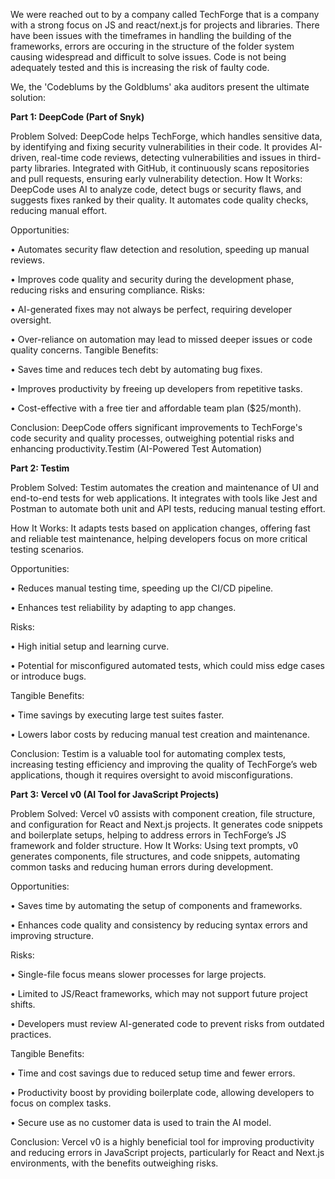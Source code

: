 We were reached out to by a company called TechForge that is a company with a strong focus on JS and react/next.js for
projects and libraries. There have been issues with the timeframes in handling the building of the frameworks, errors are
occuring in the structure of the folder system causing widespread and difficult to solve issues. Code is not being adequately tested and this is increasing the risk of faulty code.

We, the 'Codeblums by the Goldblums' aka auditors present the ultimate solution: 

**Part 1: DeepCode (Part of Snyk)**

Problem Solved: DeepCode helps TechForge, which handles sensitive data, by identifying and fixing security vulnerabilities in their code. It provides AI-driven, real-time code reviews, detecting vulnerabilities and issues in third-party libraries. Integrated with GitHub, it continuously scans repositories and pull requests, ensuring early vulnerability detection.
How It Works: DeepCode uses AI to analyze code, detect bugs or security flaws, and suggests fixes ranked by their quality. It automates code quality checks, reducing manual effort.

Opportunities:

•	Automates security flaw detection and resolution, speeding up manual reviews.

•	Improves code quality and security during the development phase, reducing risks and ensuring compliance.
Risks:

•	AI-generated fixes may not always be perfect, requiring developer oversight.

•	Over-reliance on automation may lead to missed deeper issues or code quality concerns.
Tangible Benefits:

•	Saves time and reduces tech debt by automating bug fixes.

•	Improves productivity by freeing up developers from repetitive tasks.

•	Cost-effective with a free tier and affordable team plan ($25/month).

Conclusion: DeepCode offers significant improvements to TechForge's code security and quality processes, outweighing potential risks and enhancing productivity.Testim (AI-Powered Test Automation)

**Part 2: Testim**

Problem Solved: Testim automates the creation and maintenance of UI and end-to-end tests for web applications. It integrates with tools like Jest and Postman to automate both unit and API tests, reducing manual testing effort.

How It Works: It adapts tests based on application changes, offering fast and reliable test maintenance, helping developers focus on more critical testing scenarios.

Opportunities:

•	Reduces manual testing time, speeding up the CI/CD pipeline.

•	Enhances test reliability by adapting to app changes.

Risks:

•	High initial setup and learning curve.

•	Potential for misconfigured automated tests, which could miss edge cases or introduce bugs.

Tangible Benefits:

•	Time savings by executing large test suites faster.

•	Lowers labor costs by reducing manual test creation and maintenance.

Conclusion: Testim is a valuable tool for automating complex tests, increasing testing efficiency and improving the quality of TechForge’s web applications, though it requires oversight to avoid misconfigurations.

**Part 3: Vercel v0 (AI Tool for JavaScript Projects)**

Problem Solved: Vercel v0 assists with component creation, file structure, and configuration for React and Next.js projects. It generates code snippets and boilerplate setups, helping to address errors in TechForge’s JS framework and folder structure.
How It Works: Using text prompts, v0 generates components, file structures, and code snippets, automating common tasks and reducing human errors during development.

Opportunities:

•	Saves time by automating the setup of components and frameworks.

•	Enhances code quality and consistency by reducing syntax errors and improving structure.

Risks:

•	Single-file focus means slower processes for large projects.

•	Limited to JS/React frameworks, which may not support future project shifts.

•	Developers must review AI-generated code to prevent risks from outdated practices.

Tangible Benefits:

•	Time and cost savings due to reduced setup time and fewer errors.

•	Productivity boost by providing boilerplate code, allowing developers to focus on complex tasks.

•	Secure use as no customer data is used to train the AI model.

Conclusion: Vercel v0 is a highly beneficial tool for improving productivity and reducing errors in JavaScript projects, particularly for React and Next.js environments, with the benefits outweighing risks.

